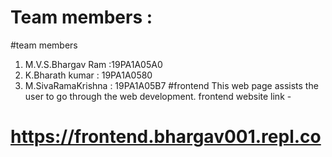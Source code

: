 # Team members : 
#team members 
1) M.V.S.Bhargav Ram :19PA1A05A0 
2) K.Bharath kumar : 19PA1A0580 
3) M.SivaRamaKrishna : 19PA1A05B7
#frontend
This web page assists the user to go through the web development.
frontend website link -
# https://frontend.bhargav001.repl.co
